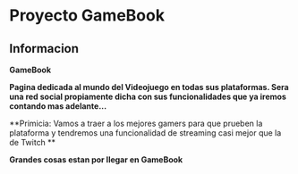 # Proyecto GameBook
## Informacion

**GameBook**

**Pagina dedicada al mundo del Videojuego en todas sus plataformas. Sera una red social propiamente dicha con sus funcionalidades que ya iremos contando mas adelante...**

**Primicia: Vamos a traer a los mejores gamers para que prueben la plataforma y tendremos una funcionalidad de streaming casi mejor que la de Twitch **

**Grandes cosas estan por llegar en GameBook**
